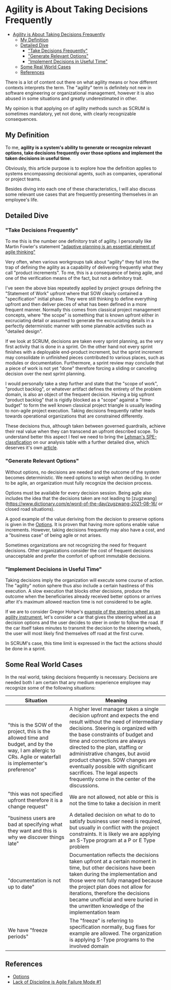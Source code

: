 # Agility is About Taking Decisions Frequently

- [Agility is About Taking Decisions Frequently](#agility-is-about-taking-decisions-frequently)
  - [My Definition](#my-definition)
  - [Detailed Dive](#detailed-dive)
    - ["Take Decisions Frequently"](#take-decisions-frequently)
    - ["Generate Relevant Options"](#generate-relevant-options)
    - ["Implement Decisions in Useful Time"](#implement-decisions-in-useful-time)
  - [Some Real World Cases](#some-real-world-cases)
  - [References](#references)

There is a lot of content out there on what agility means or how different contexts interprets the term. The "agility" term is definitely not new in software engineering or organizational management, however it is also abused in some situations and greatly underestimated in other.

My opinion is that applying on of agility methods sunch as SCRUM is sometimes mandatory, yet not done, with clearly recognizable consequences.

## My Definition

To me, **agility is a system's ability to generate or recognize relevant options, take decisions frequently over those options and implement the taken decisions in useful time**.

Obviously, this article purpose is to explore how the definition applies to systems encompassing decisional agents, such as companies, operational or project teams.

Besides diving into each one of these characteristics, I will also discuss some relevant use cases that are frequently presenting themselves in an employee's life.

## Detailed Dive

### "Take Decisions Frequently"

To me this is the number one definitory trait of agility. I personally like Martin Fowler's statement ["adaptive planning is an essential element of agile thinking"](https://martinfowler.com/bliki/WaterfallProcess.html)

Very often, when various workgroups talk about "agility" they fall into the trap of defining the agility as a capability of delivering frequently what they call "product increments". To me, this is a consequence of being agile, and one of the verification means of the fact, but not a definitory trait.

I've seen the above bias repeatedly applied by project groups defining the "Statement of Work" upfront where that SOW clearly contained a "specification" initial phase. They were still thinking to define everything upfront and then deliver pieces of what has been defined in a more frequent manner. Normally this comes from classical project management concepts, where "the scope" is something that is known upfront either in excruciating detail or assumed to generate the excruciating details in a perfectly deterministic manner with some plannable activities such as "detailed design".

If we look at SCRUM, decisions are taken every sprint planning, as the very first activity that is done in a sprint. On the other hand not every sprint finishes with a deployable end-product increment, but the sprint increment may consolidate in unfinished pieces contributed to various places, such as modules or documentation. Furthermore, a sprint review may conclude that a piece of work is not yet "done" therefore forcing a sliding or canceling decision over the next sprint planning.

I would personally take a step further and state that the "scope of work", "product backlog", or whatever artifact defines the entirety of the problem domain, is also an object of the frequent decision. Having a big upfront "product backlog" that is rigidly blocked as a "scope" against a "time-budget" to form the well known classical project triangle is usually leading to non-agile project execution. Taking decisions frequently rather leads towards operational organizations that are constrained differently.

These decisions thus, although taken between governed guardrails, achieve their real value when they can transcend an upfront described scope. To understand better this aspect I feel we need to bring the [Lehman's SPE-classfication](https://www.expressionsofchange.org/lehman-spe-classification/) on our analysis table with a further detailed dive, which deserves it's own [article](./LehmanSPE.md).

### "Generate Relevant Options"

Without options, no decisions are needed and the outcome of the system becomes deterministic. We need options to weigh when deciding. In order to be agile, an organization must fully recognize the decision process.

Options must be available for every decision session. Being agile also includes the idea that the decisions taken are not leading to [zugzwang](https://www.dictionary.com/e/word-of-the-day/zugzwang-2021-08-16/ or closed road situations).

A good example of the value deriving from the decision to preserve options is given in the [Options](https://medium.com/@kentbeck_7670/decisions-decisions-or-why-baskets-of-options-dominate-9ac63658b593). It is proven that having more options enable value increments. However, taking decisions frequently may also have a cost, and a "business case" of being agile or not arises.

Sometimes organizations are not recognizing the need for frequent decisions. Other organizations consider the cost of frequent decisions unacceptable and prefer the comfort of upfront immutable decisions.

### "Implement Decisions in Useful Time"

Taking decisions imply the organization will execute some course of action. The "agility" notion sphere thus also include a certain hastiness of this execution. A slow execution that blocks other decisions, produce the outcome when the beneficiaries already received better options or arrives after it's maximum allowed reaction time is not considered to be agile.

If we are to consider Gregor Hohpe's [example of the steering wheel as an agility instrument](https://architectelevator.com/transformation/agile-steering/), let's consider a car that gives the steering wheel as a decision options and the user decides to steer in order to follow the road. If the car itself takes minutes to transmit the decision to the steering wheels, the user will most likely find themselves off road at the first curve.

In SCRUM's case, this time limit is expressed in the fact the actions should be done in a sprint.


## Some Real World Cases

In the real world, taking decisions frequently is necessary. Decisions are needed both  I am certain that any medium experience employee may recognize some of the following situations:

|Situation|Meaning|
|-|-|
|"this is the SOW of the project, this is the allowed time and budget, and by the way, I am allergic to CRs. Agile or waterfall is implementer's preference"|A higher level manager takes a single decision upfront and expects the end result without the need of intermediary decisions. Steering is organized with the base constraints of budget and time and corrections are always directed to the plan, staffing or administrative changes, but avoid product changes. SOW changes are eventually possible with significant sacrifices. The legal aspects frequently come in the center of the discussions.|
|"this was not specified upfront therefore it is a change request"|We are not allowed, not able or this is not the time to take a decision in merit|
|"business users are bad at specifying what they want and this is why we discover things late"|A detailed decision on what to do to satisfy business user need is required, but usually in conflict with the project constraints. It is likely we are applying an S-Type program at a P or E Type problem|
|"documentation is not up to date"|Documentation reflects the decisions taken upfront at a certain moment in time, but other decisions have been taken during the implementation and those were not fully managed because the project plan does not allow for iterations, therefore the decisions became unofficial and were buried in the unwritten knowledge of the implementation team|
|We have "freeze periods"|The "freeze" is referring to specification normally, bug fixes for example are allowed. The organization is applying S-Type programs to the involved domain|


## References

- [Options](https://medium.com/@kentbeck_7670/decisions-decisions-or-why-baskets-of-options-dominate-9ac63658b593)
- [Lack of Discipline is Agile Failure Mode #1](https://architectelevator.com/transformation/agile-discipline/)

